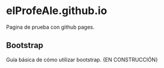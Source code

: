 # elProfeAle.github.io
Pagina de prueba con github pages. 

## Bootstrap
Guía básica de cómo utilizar bootstrap. {EN CONSTRUCCIÓN}
